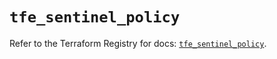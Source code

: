 # `tfe_sentinel_policy`

Refer to the Terraform Registry for docs: [`tfe_sentinel_policy`](https://registry.terraform.io/providers/hashicorp/tfe/0.62.0/docs/resources/sentinel_policy).

